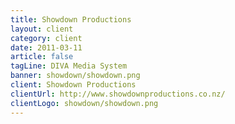 ```yaml
---
title: Showdown Productions
layout: client
category: client
date: 2011-03-11
article: false
tagLine: DIVA Media System
banner: showdown/showdown.png
client: Showdown Productions
clientUrl: http://www.showdownproductions.co.nz/
clientLogo: showdown/showdown.png
---
```

